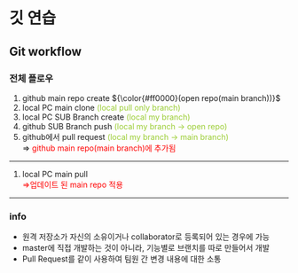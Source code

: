 <!-- github-markdown-css -->
<link href="https://cdnjs.cloudflare.com/ajax/libs/github-markdown-css/5.1.0/github-markdown.css" rel="stylesheet">

# 깃 연습

## Git workflow

### 전체 플로우
1. github main repo create ${\color{#ff0000}(open repo(main branch))}$
2. local PC main clone <span style="color:yellowgreen">(local pull only branch)</span>
3. local PC SUB Branch create <span style="color:yellowgreen">(local my branch)</span>
4. github SUB Branch push <span style="color:yellowgreen">(local my branch -> open repo)</span>
5. github에서 pull request <span style="color:yellowgreen">(local my branch -> main branch)</span>
   <br>
=> <span style="color:red">github main repo(main branch)에 추가됨</span>

---

1. local PC main pull
   <br>
<span style="color:red"> =>업데이트 된 main repo 적용</span>

---
### info
- 원격 저장소가 자신의 소유이거나 collaborator로 등록되어 있는 경우에 가능
- master에 직접 개발하는 것이 아니라, 기능별로 브랜치를 따로 만들어서 개발
- Pull Request를 같이 사용하여 팀원 간 변경 내용에 대한 소통
